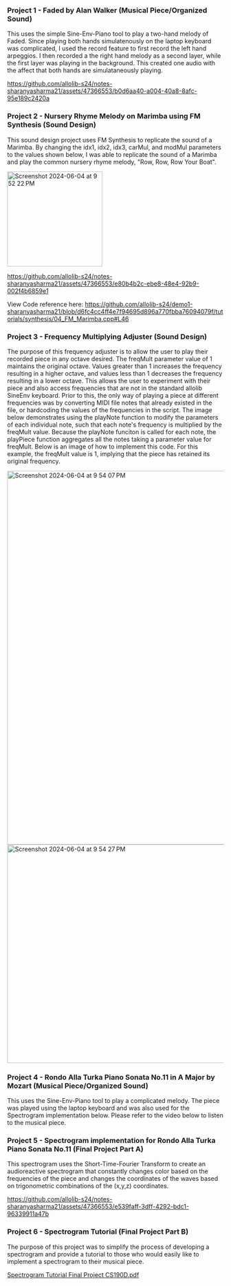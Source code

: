 ### Project 1 - Faded by Alan Walker (Musical Piece/Organized Sound)

This uses the simple Sine-Env-Piano tool to play a two-hand melody of Faded. Since playing both hands simulatenously on the laptop keyboard was complicated, I used the record feature to first record the left hand arpeggios. I then recorded a the right hand melody as a second layer, while the first layer was playing in the background. This created one audio with the affect that both hands are simulataneously playing. 

https://github.com/allolib-s24/notes-sharanyasharma21/assets/47366553/b0d6aa40-a004-40a8-8afc-95e189c2420a

### Project 2 - Nursery Rhyme Melody on Marimba using FM Synthesis (Sound Design)

This sound design project uses FM Synthesis to replicate the sound of a Marimba. By changing the idx1, idx2, idx3, carMul, and modMul parameters to the values shown below, I was able to replicate the sound of a Marimba and play the common nursery rhyme melody, "Row, Row, Row Your Boat".

<img width="221" alt="Screenshot 2024-06-04 at 9 52 22 PM" src="https://github.com/allolib-s24/notes-sharanyasharma21/assets/47366553/706647bf-6a57-4823-8426-9128e989942a">

https://github.com/allolib-s24/notes-sharanyasharma21/assets/47366553/e80b4b2c-ebe8-48e4-92b9-002f4b6859e1

View Code reference here: https://github.com/allolib-s24/demo1-sharanyasharma21/blob/d6fc4cc4ff4e7f94695d896a770fbba76094079f/tutorials/synthesis/04_FM_Marimba.cpp#L46

### Project 3 - Frequency Multiplying Adjuster (Sound Design)

The purpose of this frequency adjuster is to allow the user to play their recorded piece in any octave desired. The freqMult parameter value of 1 maintains the original octave. Values greater than 1 increases the frequency resulting in a higher octave, and values less than 1 decreases the frequency resulting in a lower octave. This allows the user to experiment with their piece and also access frequencies that are not in the standard allolib SineEnv keyboard. Prior to this, the only way of playing a piece at different frequencies was by converting MIDI file notes that already existed in the file, or hardcoding the values of the frequencies in the script. The image below demonstrates using the playNote function to modify the parameters of each individual note, such that each note's frequency is multiplied by the freqMult value. Because the playNote funciton is called for each note, the playPiece function aggregates all the notes taking a parameter value for freqMult. Below is an image of how to implement this code. For this example, the freqMult value is 1, implying that the piece has retained its original frequency.

<img width="869" alt="Screenshot 2024-06-04 at 9 54 07 PM" src="https://github.com/allolib-s24/notes-sharanyasharma21/assets/47366553/9d7a2759-db91-4499-92a2-adc56387ef9d">

<img width="508" alt="Screenshot 2024-06-04 at 9 54 27 PM" src="https://github.com/allolib-s24/notes-sharanyasharma21/assets/47366553/180e4c60-3422-4594-8e1b-e5c5b5fd5f8b">

### Project 4 - Rondo Alla Turka Piano Sonata No.11 in A Major by Mozart (Musical Piece/Organized Sound)

This uses the Sine-Env-Piano tool to play a complicated melody. The piece was played using the laptop keyboard and was also used for the Spectrogram implementation below. Please refer to the video below to listen to the musical piece.

### Project 5 - Spectrogram implementation for Rondo Alla Turka Piano Sonata No.11 (Final Project Part A)

This spectrogram uses the Short-Time-Fourier Transform to create an audioreactive spectrogram that constantly changes color based on the frequencies of the piece and changes the coordinates of the waves based on trigonometric combinations of the (x,y,z) coordinates.

https://github.com/allolib-s24/notes-sharanyasharma21/assets/47366553/e539faff-3dff-4292-bdc1-96339911a47b

### Project 6 - Spectrogram Tutorial (Final Project Part B)

The purpose of this project was to simplify the process of developing a spectrogram and provide a tutorial to those who would easily like to implement a spectrogram to their musical piece.

[Spectrogram Tutorial Final Project CS190D.pdf](https://github.com/user-attachments/files/15573267/Spectrogram.Tutorial.Final.Project.CS190D.pdf)



